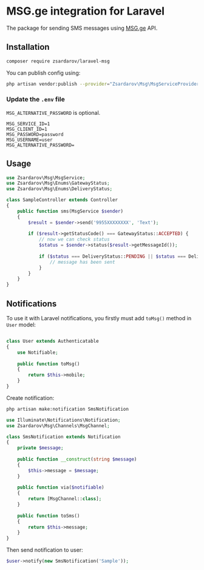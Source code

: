 # MSG.ge integration for Laravel
The package for sending SMS messages using [MSG.ge](https://smsservice.ge/) API.

## Installation
```bash
composer require zsardarov/laravel-msg
```
You can publish config using:

```bash
php artisan vendor:publish --provider="Zsardarov\Msg\MsgServiceProvider"
```

### Update the `.env` file
`MSG_ALTERNATIVE_PASSWORD` is optional.

```dotenv
MSG_SERVICE_ID=1
MSG_CLIENT_ID=1
MSG_PASSWORD=password
MSG_USERNAME=user
MSG_ALTERNATIVE_PASSWORD=
```

## Usage

```php
use Zsardarov\Msg\MsgService;
use Zsardarov\Msg\Enums\GatewayStatus;
use Zsardarov\Msg\Enums\DeliveryStatus;

class SampleController extends Controller
{
    public function sms(MsgService $sender)
    {        
        $result = $sender->send('9955XXXXXXXX', 'Text');
        
        if ($result->getStatusCode() === GatewayStatus::ACCEPTED) {
            // now we can check status
            $status = $sender->status($result->getMessageId());
            
            if ($status === DeliveryStatus::PENDING || $status === DeliveryStatus::SENT) {
                // message has been sent
            }
        }
    }
}
```

## Notifications
To use it with Laravel notifications, you firstly must add `toMsg()` method in `User` model:
```php

class User extends Authenticatable
{
    use Notifiable; 
    
    public function toMsg()
    {
        return $this->mobile;
    }
}
```
Create notification:

```bash
php artisan make:notification SmsNotification
```

```php
use Illuminate\Notifications\Notification;
use Zsardarov\Msg\Channels\MsgChannel;

class SmsNotification extends Notification
{
    private $message;
    
    public function __construct(string $message) 
    {
        $this->message = $message;
    }
    
    public function via($notifiable)
    {
        return [MsgChannel::class];
    }
    
    public function toSms()
    {
        return $this->message;
    }
}
```

Then send notification to user:

```php
$user->notify(new SmsNotification('Sample'));
```
